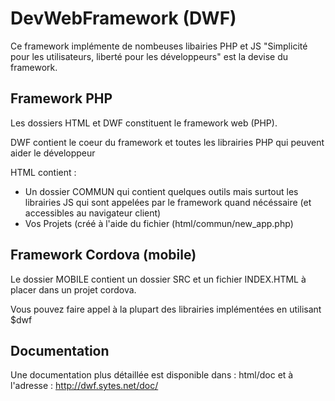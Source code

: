 # DevWebFramework (DWF)

Ce framework implémente de nombeuses libairies PHP et JS
"Simplicité pour les utilisateurs, liberté pour les développeurs" est la devise du framework.

## Framework PHP

Les dossiers HTML et DWF constituent le framework web (PHP).

DWF contient le coeur du framework et toutes les librairies PHP qui peuvent aider le développeur

HTML contient :
- Un dossier COMMUN qui contient quelques outils mais surtout les librairies JS 
  qui sont appelées par le framework quand nécéssaire (et accessibles au navigateur client)
- Vos Projets (créé à l'aide du fichier (html/commun/new_app.php)

## Framework Cordova (mobile)

Le dossier MOBILE contient un dossier SRC et un fichier INDEX.HTML à placer dans un projet cordova.

Vous pouvez faire appel à la plupart des librairies implémentées en utilisant $dwf

## Documentation

Une documentation plus détaillée est disponible dans : html/doc
et à l'adresse : http://dwf.sytes.net/doc/ 